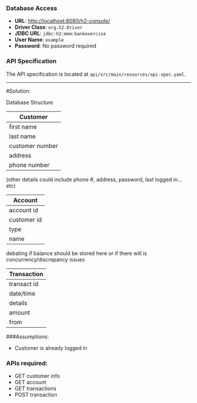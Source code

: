 ### Database Access

- **URL**: [http://localhost:8080/h2-console/](http://localhost:8080/h2-console/)
- **Driver Class**: `org.h2.Driver`
- **JDBC URL**: `jdbc:h2:mem:bankexercise`
- **User Name**: `example`
- **Password**: No password required



### API Specification

The API specification is located at `api/src/main/resources/api-spec.yaml`.

---

#Solution:

Database Structure

| Customer        |
|-----------------|
| first name      |
| last name       |
| customer number |
| address         |
| phone number    |

(other details could include phone #, address, password, last logged in... etc)

| Account     |
|-------------|
| account id  |
| customer id |
| type        |
| name        |
debating if balance should be stored here or if there will is concurrency/discrepancy issues

| Transaction |
|-------------|
| transact id |
| date/time   |
| details     |
| amount      |
| from        |



###Assumptions:

- Customer is already logged in

### APIs required:
- GET customer info
- GET account
- GET transactions
- POST transaction
